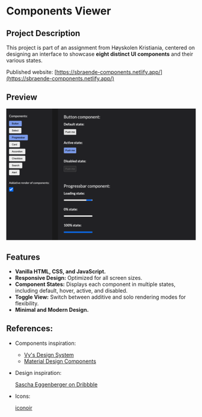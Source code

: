 # Components Viewer

## Project Description

This project is part of an assignment from Høyskolen Kristiania, centered on designing an interface to showcase <b>eight distinct UI components</b> and their various states.

Published website: [https://sbraende-components.netlify.app/](https://sbraende-components.netlify.app/)

## Preview

![Components Viewer Preview](./src/assets/images/screenshot.png)

## Features

- <b>Vanilla HTML, CSS, and JavaScript.</b>
- <b>Responsive Design:</b> Optimized for all screen sizes.
- <b>Component States:</b> Displays each component in multiple states, including default, hover, active, and disabled.
- <b>Toggle View:</b> Switch between additive and solo rendering modes for flexibility.
- <b>Minimal and Modern Design.</b>

## References:

- Components inspiration:

  - [Vy's Design System](https://spor.vy.no/components/)
  - [Material Design Components](https://m3.material.io/components)

- Design inspiration:

  [Sascha Eggenberger on Dribbble](https://dribbble.com/shots/10783694-Gin-FutureUI-Form-Display-Darkmode)

- Icons:

  [iconoir](https://iconoir.com/)
